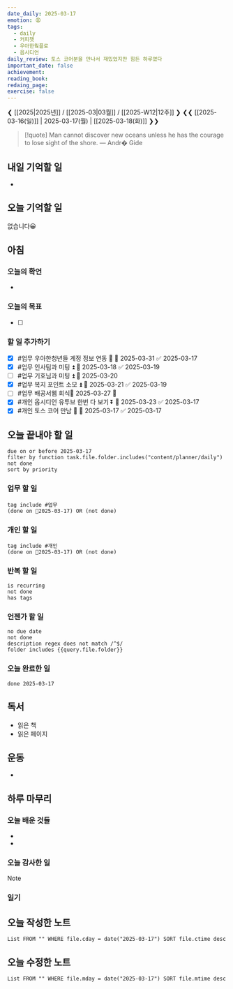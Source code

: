 ```yaml
---
date_daily: 2025-03-17
emotion: 😩
tags:
  - daily
  - 커피챗
  - 우아한웤플로
  - 옵시디언
daily_review: 토스 코어분을 만나서 재밌었지만 힘든 하루였다
important_date: false
achievement: 
reading_book: 
redaing_page: 
exercise: false
---
```


❮ [[2025|2025년]] / [[2025-03|03월]] / [[2025-W12|12주]] ❯
❮❮ [[2025-03-16(일)]] | 2025-03-17(월) | [[2025-03-18(화)]] ❯❯

> [!quote] Man cannot discover new oceans unless he has the courage to lose sight of the shore.
> — Andr� Gide

## 내일 기억할 일
- 
## 오늘 기억할 일
  없습니다😀

## 아침
### 오늘의 확언
- 
### 오늘의 목표
- [ ] 

### 할 일 추가하기
- [x] #업무 우아한청년들 계정 정보 연동 🔼 📅 2025-03-31 ✅ 2025-03-17
- [x] #업무 인사팀과 미팅 ⏫ 📅 2025-03-18 ✅ 2025-03-19
- [ ] #업무 기호님과 미팅 ⏫ 📅 2025-03-20
- [x] #업무 복지 포인트 소모 ⏫ 📅 2025-03-21 ✅ 2025-03-19
- [ ] #업무 배공서웹 회식📅 2025-03-27 🔼 
- [x] #개인 옵시디언 유투브 한번 다 보기 ⏬ 📅 2025-03-23 ✅ 2025-03-17
- [x] #개인 토스 코어 만남 🔺 📅 2025-03-17 ✅ 2025-03-17

## 오늘 끝내야 할 일
```tasks
due on or before 2025-03-17
filter by function task.file.folder.includes("content/planner/daily")
not done
sort by priority
```
### 업무 할 일
```tasks
tag include #업무
(done on 2025-03-17) OR (not done)
```
### 개인 할 일
```tasks
tag include #개인 
(done on 2025-03-17) OR (not done)
```

### 반복 할 일
```tasks
is recurring
not done
has tags
```

### 언젠가 할 일
```tasks
no due date
not done
description regex does not match /^$/
folder includes {{query.file.folder}}
```

### 오늘 완료한 일
```tasks
done 2025-03-17
```

## 독서
- 읽은 책
- 읽은 페이지

## 운동
- 

## 하루 마무리
### 오늘 배운 것들
- 
- 
### 오늘 감사한 일
>[!note]
>
### 일기

## 오늘 작성한 노트
```dataview
List FROM "" WHERE file.cday = date("2025-03-17") SORT file.ctime desc

```

## 오늘 수정한 노트
```dataview
List FROM "" WHERE file.mday = date("2025-03-17") SORT file.mtime desc


```